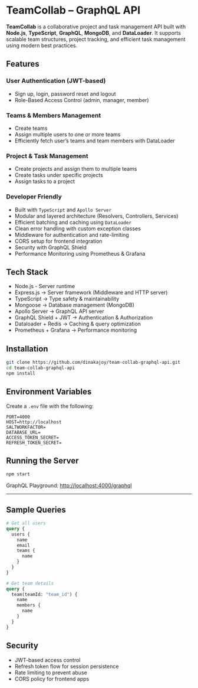 # TeamCollab – GraphQL API

**TeamCollab** is a collaborative project and task management API built with **Node.js**, **TypeScript**, **GraphQL**, **MongoDB**, and **DataLoader**. It supports scalable team structures, project tracking, and efficient task management using modern best practices.

## Features

### User Authentication (JWT-based)

- Sign up, login, password reset and logout
- Role-Based Access Control (admin, manager, member)

### Teams & Members Management

- Create teams
- Assign multiple users to one or more teams
- Efficiently fetch user’s teams and team members with DataLoader

### Project & Task Management

- Create projects and assign them to multiple teams
- Create tasks under specific projects
- Assign tasks to a project

### Developer Friendly

- Built with `TypeScript` and `Apollo Server`
- Modular and layered architecture (Resolvers, Controllers, Services)
- Efficient batching and caching using `DataLoader`
- Clean error handling with custom exception classes
- Middleware for authentication and rate-limiting
- CORS setup for frontend integration
- Security with GraphQL Shield
- Performance Monitoring using Prometheus & Grafana

## Tech Stack

- Node.js - Server runtime
- Express.js → Server framework (Middleware and HTTP server)
- TypeScript → Type safety & maintainability
- Mongoose → Database management (MongoDB)
- Apollo Server → GraphQL API server
- GraphQL Shield + JWT → Authentication & Authorization
- Dataloader + Redis → Caching & query optimization
- Prometheus + Grafana → Performance monitoring

## Installation

```bash
git clone https://github.com/dinakajoy/team-collab-graphql-api.git
cd team-collab-graphql-api
npm install
```

## Environment Variables

Create a `.env` file with the following:

```env
PORT=4000
HOST=http://localhost
SALTWORKFACTOR=
DATABASE_URL=
ACCESS_TOKEN_SECRET=
REFRESH_TOKEN_SECRET=
```

## Running the Server

```bash
npm start
```

GraphQL Playground: [http://localhost:4000/graphql](http://localhost:4000/graphql)

---

## Sample Queries

```graphql
# Get all users
query {
  users {
    name
    email
    teams {
      name
    }
  }
}
```

```graphql
# Get team details
query {
  team(teamId: "team_id") {
    name
    members {
      name
    }
  }
}
```

## Security

- JWT-based access control
- Refresh token flow for session persistence
- Rate limiting to prevent abuse
- CORS policy for frontend apps
